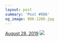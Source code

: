 ```yaml
---
layout: post
summary: 'Post #986'
og_image: 986-1280.jpg
---
```


<p>
  <time>
    <a href="/986">August 28, 2019</a>
  </time>
  <a href="/986">
    <img src="{{ site.assets_url }}/986-640.jpg" srcset="{{ site.assets_url }}/986-320.jpg 320w, {{ site.assets_url }}/986-640.jpg 640w, {{ site.assets_url }}/986-960.jpg 960w, {{ site.assets_url }}/986-1280.jpg 1280w" sizes="(min-width: 700px) 50vw, calc(100vw - 2rem)" />
  </a>
</p>

